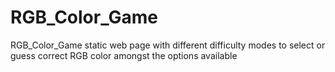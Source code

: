 # RGB_Color_Game
RGB_Color_Game
static web page with different difficulty modes to select or guess correct RGB color amongst the options available
